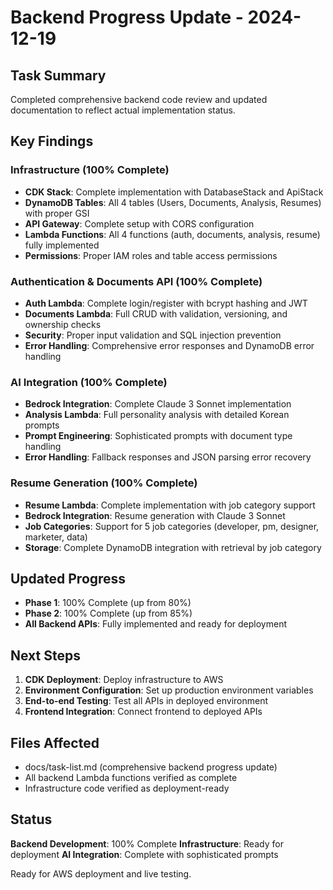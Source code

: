 # Backend Progress Update - 2024-12-19

## Task Summary
Completed comprehensive backend code review and updated documentation to reflect actual implementation status.

## Key Findings

### Infrastructure (100% Complete)
- **CDK Stack**: Complete implementation with DatabaseStack and ApiStack
- **DynamoDB Tables**: All 4 tables (Users, Documents, Analysis, Resumes) with proper GSI
- **API Gateway**: Complete setup with CORS configuration
- **Lambda Functions**: All 4 functions (auth, documents, analysis, resume) fully implemented
- **Permissions**: Proper IAM roles and table access permissions

### Authentication & Documents API (100% Complete)
- **Auth Lambda**: Complete login/register with bcrypt hashing and JWT
- **Documents Lambda**: Full CRUD with validation, versioning, and ownership checks
- **Security**: Proper input validation and SQL injection prevention
- **Error Handling**: Comprehensive error responses and DynamoDB error handling

### AI Integration (100% Complete)
- **Bedrock Integration**: Complete Claude 3 Sonnet implementation
- **Analysis Lambda**: Full personality analysis with detailed Korean prompts
- **Prompt Engineering**: Sophisticated prompts with document type handling
- **Error Handling**: Fallback responses and JSON parsing error recovery

### Resume Generation (100% Complete)
- **Resume Lambda**: Complete implementation with job category support
- **Bedrock Integration**: Resume generation with Claude 3 Sonnet
- **Job Categories**: Support for 5 job categories (developer, pm, designer, marketer, data)
- **Storage**: Complete DynamoDB integration with retrieval by job category

## Updated Progress
- **Phase 1**: 100% Complete (up from 80%)
- **Phase 2**: 100% Complete (up from 85%)
- **All Backend APIs**: Fully implemented and ready for deployment

## Next Steps
1. **CDK Deployment**: Deploy infrastructure to AWS
2. **Environment Configuration**: Set up production environment variables
3. **End-to-end Testing**: Test all APIs in deployed environment
4. **Frontend Integration**: Connect frontend to deployed APIs

## Files Affected
- docs/task-list.md (comprehensive backend progress update)
- All backend Lambda functions verified as complete
- Infrastructure code verified as deployment-ready

## Status
**Backend Development**: 100% Complete
**Infrastructure**: Ready for deployment
**AI Integration**: Complete with sophisticated prompts

Ready for AWS deployment and live testing.